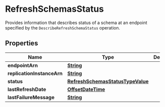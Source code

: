 

# RefreshSchemasStatus

Provides information that describes status of a schema at an endpoint specified by the <code>DescribeRefreshSchemaStatus</code> operation.

## Properties

| Name | Type | Description | Notes |
|------------ | ------------- | ------------- | -------------|
|**endpointArn** | [**String**](String.md) |  |  [optional] |
|**replicationInstanceArn** | [**String**](String.md) |  |  [optional] |
|**status** | [**RefreshSchemasStatusTypeValue**](RefreshSchemasStatusTypeValue.md) |  |  [optional] |
|**lastRefreshDate** | [**OffsetDateTime**](OffsetDateTime.md) |  |  [optional] |
|**lastFailureMessage** | [**String**](String.md) |  |  [optional] |




